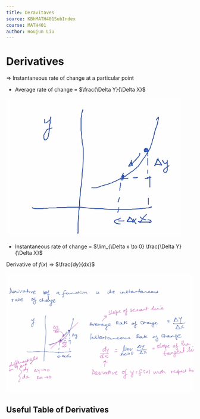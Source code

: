 ```yaml
---
title: Deravitaves
source: KBhMATH401SubIndex
course: MATH401
author: Houjun Liu
---
```


# Derivatives

=> Instantaneous rate of change at a particular point

* Average rate of change = $\frac{\Delta Y}{\Delta X}$

![rateofchange.png](rateofchange.png)

* Instantaneous rate of change = $\lim_{\Delta x \to 0} \frac{\Delta Y}{\Delta X}$

Derivative of $f(x)$ => $\frac{dy}{dx}$

![derivativesWB.png](derivativesWB.png)

## Useful Table of Derivatives
